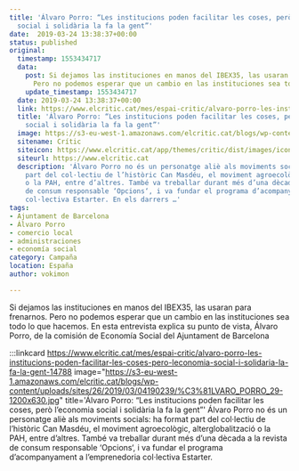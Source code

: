 ```yaml
---
title: 'Álvaro Porro: “Les institucions poden facilitar les coses, però l’economia
  social i solidària la fa la gent”'
date:  2019-03-24 13:38:37+00:00
status: published
original:
  timestamp: 1553434717
  data:
    post: Si dejamos las instituciones en manos del IBEX35, las usaran para frenarnos.
      Pero no podemos esperar que un cambio en las instituciones sea todo lo que hacemos.
    update_timestamp: 1553434717
  date: 2019-03-24 13:38:37+00:00
  link: https://www.elcritic.cat/mes/espai-critic/alvaro-porro-les-institucions-poden-facilitar-les-coses-pero-leconomia-social-i-solidaria-la-fa-la-gent-14788
  title: 'Álvaro Porro: “Les institucions poden facilitar les coses, però l’economia
    social i solidària la fa la gent”'
  image: https://s3-eu-west-1.amazonaws.com/elcritic.cat/blogs/wp-content/uploads/sites/26/2019/03/04190239/%C3%81LVARO_PORRO_29-1200x630.jpg
  sitename: Crític
  siteicon: https://www.elcritic.cat/app/themes/critic/dist/images/icons/favicon-32x32_76726e5d.png
  siteurl: https://www.elcritic.cat
  description: 'Álvaro Porro no és un personatge aliè als moviments socials: ha format
    part del col·lectiu de l’històric Can Masdéu, el moviment agroecològic, alterglobalització
    o la PAH, entre d’altres. També va treballar durant més d’una dècada a la revista
    de consum responsable ‘Opcions‘, i va fundar el programa d’acompanyament a l’emprenedoria
    col·lectiva Estarter. En els darrers …'
tags:
- Ajuntament de Barcelona
- Álvaro Porro
- comercio local
- administraciones
- economía social
category: Campaña
location: España
author: vokimon

---
```

Si dejamos las instituciones en manos del IBEX35, las usaran para frenarnos.
Pero no podemos esperar que un cambio en las instituciones sea todo lo que hacemos.
En esta entrevista explica su punto de vista, Álvaro Porro,
de la comisión de Economía Social del Ajuntament de Barcelona

:::linkcard https://www.elcritic.cat/mes/espai-critic/alvaro-porro-les-institucions-poden-facilitar-les-coses-pero-leconomia-social-i-solidaria-la-fa-la-gent-14788 image="https://s3-eu-west-1.amazonaws.com/elcritic.cat/blogs/wp-content/uploads/sites/26/2019/03/04190239/%C3%81LVARO_PORRO_29-1200x630.jpg" title='Álvaro Porro: “Les institucions poden facilitar les coses, però l’economia social i solidària la fa la gent”'
    Álvaro Porro no és un personatge aliè als moviments socials:
    ha format part del col·lectiu de l’històric Can Masdéu,
    el moviment agroecològic, alterglobalització o la PAH, entre d’altres.
    També va treballar durant més d’una dècada a la revista de consum responsable ‘Opcions‘,
    i va fundar el programa d’acompanyament a l’emprenedoria col·lectiva Estarter.

